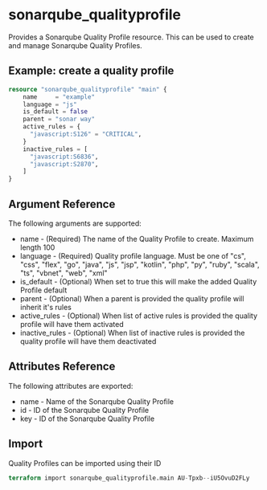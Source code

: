 # sonarqube_qualityprofile
Provides a Sonarqube Quality Profile resource. This can be used to create and manage Sonarqube Quality Profiles.

## Example: create a quality profile
```terraform
resource "sonarqube_qualityprofile" "main" {
    name     = "example"
    language = "js"
    is_default = false
    parent = "sonar way"
    active_rules = {
      "javascript:S126" = "CRITICAL",
    }
    inactive_rules = [
      "javascript:S6836",
      "javascript:S2870",
    ]
}
```

## Argument Reference
The following arguments are supported:

- name     - (Required) The name of the Quality Profile to create. Maximum length 100
- language - (Required) Quality profile language. Must be one of "cs", "css", "flex", "go", "java", "js", "jsp", "kotlin", "php", "py", "ruby", "scala", "ts", "vbnet", "web", "xml"
- is_default - (Optional) When set to true this will make the added Quality Profile default
- parent - (Optional) When a parent is provided the quality profile will inherit it's rules
- active_rules - (Optional) When list of active rules is provided the quality profile will have them activated
- inactive_rules - (Optional) When list of inactive rules is provided the quality profile will have them deactivated

## Attributes Reference
The following attributes are exported:

- name - Name of the Sonarqube Quality Profile
- id   - ID of the Sonarqube Quality Profile
- key  - ID of the Sonarqube Quality Profile

## Import 
Quality Profiles can be imported using their ID

```terraform
terraform import sonarqube_qualityprofile.main AU-Tpxb--iU5OvuD2FLy
```